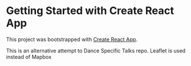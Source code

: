 # Getting Started with Create React App

This project was bootstrapped with [Create React App](https://github.com/facebook/create-react-app).

This is an alternative attempt to Dance Specific Talks repo. Leaflet is used instead of Mapbox